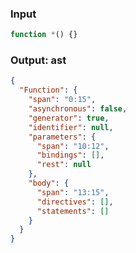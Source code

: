 ### Input
```js parse:expr
function *() {}
```

### Output: ast
```json
{
  "Function": {
    "span": "0:15",
    "asynchronous": false,
    "generator": true,
    "identifier": null,
    "parameters": {
      "span": "10:12",
      "bindings": [],
      "rest": null
    },
    "body": {
      "span": "13:15",
      "directives": [],
      "statements": []
    }
  }
}
```
